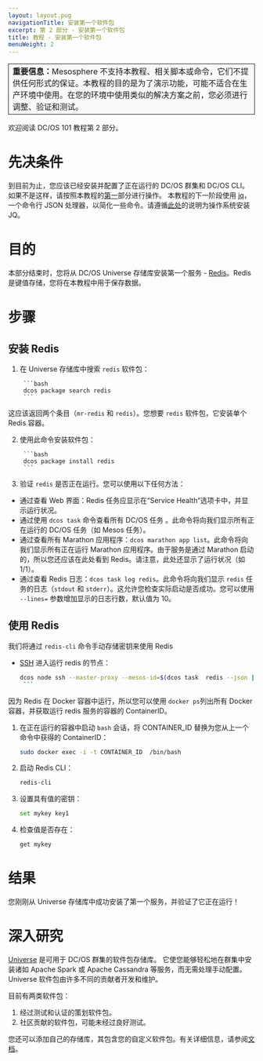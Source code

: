 ```yaml
---
layout: layout.pug
navigationTitle: 安装第一个软件包
excerpt: 第 2 部分 - 安装第一个软件包
title: 教程 - 安装第一个软件包
menuWeight: 2
---
```



<table class="table" bgcolor="#FAFAFA"> <tr> <td style="border-left: thin solid; border-top: thin solid; border-bottom: thin solid;border-right: thin solid;"><b>重要信息：</b>Mesosphere 不支持本教程、相关脚本或命令，它们不提供任何形式的保证。本教程的目的是为了演示功能，可能不适合在生产环境中使用。在您的环境中使用类似的解决方案之前，您必须进行调整、验证和测试。</td> </tr> </table>

欢迎阅读 DC/OS 101 教程第 2 部分。


# 先决条件
到目前为止，您应该已经安装并配置了正在运行的 DC/OS 群集和 DC/OS CLI。 如果不是这样，请按照本教程的[第一](/1.11/tutorials/dcos-101/cli/)部分进行操作。
本教程的下一阶段使用 [jq](https://stedolan.github.io/jq/)，一个命令行 JSON 处理器，以简化一些命令。请遵循[此处](https://stedolan.github.io/jq/download/)的说明为操作系统安装 JQ。

# 目的
本部分结束时，您将从 DC/OS Universe 存储库安装第一个服务 - [Redis](https://redislabs.com/)。Redis 是键值存储，您将在本教程中用于保存数据。

# 步骤

## 安装 Redis
1. 在 Universe 存储库中搜索 `redis` 软件包：

        ```bash
        dcos package search redis
        ```
 这应该返回两个条目（`mr-redis` 和 `redis`）。您想要 `redis` 软件包，它安装单个 Redis 容器。
      
2. 使用此命令安装软件包：

        ```bash
        dcos package install redis
        ```

1. 验证 `redis` 是否正在运行。您可以使用以下任何方法：
- 通过查看 Web 界面：Redis 任务应显示在“Service Health”选项卡中，并显示运行状况。
- 通过使用 `dcos task` 命令查看所有 DC/OS 任务 。此命令将向我们显示所有正在运行的 DC/OS 任务（如 Mesos 任务）。
- 通过查看所有 Marathon 应用程序：`dcos marathon app list`。此命令将向我们显示所有正在运行 Marathon 应用程序。由于服务是通过 Marathon 启动的，所以您还应该在此处看到 Redis。请注意，此处还显示了运行状况（如 1/1）。
- 通过查看 Redis 日志：`dcos task log redis`。此命令将向我们显示 `redis` 任务的日志（`stdout` 和 `stderr`）。这允许您检查实际启动是否成功。您可以使用 `--lines=` 参数增加显示的日志行数，默认值为 10。

## 使用 Redis

我们将通过 `redis-cli` 命令手动存储密钥来使用 Redis
 * [SSH](/1.11/administering-clusters/sshcluster/) 进入运行 redis 的节点：

      ```bash
      dcos node ssh --master-proxy --mesos-id=$(dcos task  redis --json |  jq -r '.[] | .slave_id')
       ```

因为 Redis 在 Docker 容器中运行，所以您可以使用 `docker ps`列出所有 Docker 容器，并获取运行 redis 服务的容器的 ContainerID。

1. 在正在运行的容器中启动 `bash` 会话，将 CONTAINER_ID 替换为您从上一个命令中获得的 ContainerID：

      ```bash
      sudo docker exec -i -t CONTAINER_ID  /bin/bash
      ```

1. 启动 Redis CLI：

      ```bash
      redis-cli
      ```

 1. 设置具有值的密钥：

      ```bash
      set mykey key1
      ```

1. 检查值是否存在：

      ```bash
      get mykey
      ```

# 结果
 您刚刚从 Universe 存储库中成功安装了第一个服务，并验证了它正在运行！

# 深入研究
 [Universe](https://github.com/mesosphere/universe) 是可用于 DC/OS 群集的软件包存储库。
 它使您能够轻松地在群集中安装诸如 Apache Spark 或 Apache Cassandra 等服务，而无需处理手动配置。Universe 软件包由许多不同的贡献者开发和维护。

 目前有两类软件包：
 1. 经过测试和认证的策划软件包。
 1. 社区贡献的软件包，可能未经过良好测试。

 您还可以添加自己的存储库，其包含您的自定义软件包。有关详细信息，请参阅[文档](/1.11/administering-clusters/repo/)。
